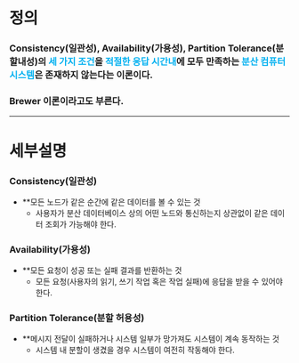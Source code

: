 # 정의
### Consistency(일관성), Availability(가용성), Partition Tolerance(분할내성)의 <font color="#00b0f0">세 가지 조건</font>을 <font color="#00b0f0">적절한 응답 시간내</font>에 모두 만족하는 <font color="#00b0f0">분산 컴퓨터 시스템</font>은 존재하지 않는다는 이론이다.
### Brewer 이론이라고도 부른다.

---

# 세부설명
### Consistency(일관성)
- **모든 노드가 같은 순간에 같은 데이터를 볼 수 있는 것
	- 사용자가 분산 데이터베이스 상의 어떤 노드와 통신하는지 상관없이 같은 데이터 조회가 가능해야 한다.
### Availability(가용성)
- **모든 요청이 성공 또는 실패 결과를 반환하는 것
	- 모든 요청(사용자의 읽기, 쓰기 작업 혹은 작업 실패)에 응답을 받을 수 있어야 한다.
### Partition Tolerance(분할 허용성)
- **메시지 전달이 실패하거나 시스템 일부가 망가져도 시스템이 계속 동작하는 것
	- 시스템 내 분할이 생겼을 경우 시스템이 여전히 작동해야 한다.